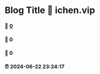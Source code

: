 # Blog Title :link: ichen.vip 
### :page_facing_up: [0](ichen.vip) 
### :speech_balloon: 0 
### :hibiscus: 0 
### :alarm_clock: 2024-06-22 23:24:17 
